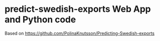 # predict-swedish-exports Web App and Python code
 Based on https://github.com/PolinaKnutsson/Predicting-Swedish-exports
